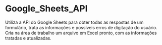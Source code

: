 # Google_Sheets_API
Utiliza a API do Google Sheets para obter todas as respostas de um formulário, trata as informações e possíveis erros de digitação do usuário. Cria na área de trabalho um arquivo em Excel pronto, com as informações tratadas e atualizadas.
